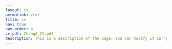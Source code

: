 ```yaml
---
layout: cv
permalink: /cv/
title: cv
nav: true
nav_order: 4
cv_pdf: ZhangA_CV.pdf
description: This is a description of the page. You can modify it in 'pages/_cv.md'. You can also change or remove the top pdf download button.
---
```


